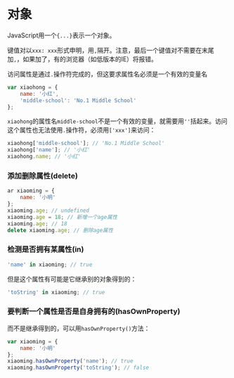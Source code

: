 # 对象

JavaScript用一个`{...}`表示一个对象。

键值对以`xxx: xxx`形式申明，用`,`隔开。注意，最后一个键值对不需要在末尾加`,`，如果加了，有的浏览器（如低版本的IE）将报错。

访问属性是通过`.`操作符完成的，但这要求属性名必须是一个有效的变量名

```js
var xiaohong = {
    name: '小红',
    'middle-school': 'No.1 Middle School'
};
```

`xiaohong`的属性名`middle-school`不是一个有效的变量，就需要用`''`括起来。访问这个属性也无法使用`.`操作符，必须用`['xxx']`来访问：

```js
xiaohong['middle-school']; // 'No.1 Middle School'
xiaohong['name']; // '小红'
xiaohong.name; // '小红'
```

### 添加删除属性(delete)

```js
ar xiaoming = {
    name: '小明'
};
xiaoming.age; // undefined
xiaoming.age = 18; // 新增一个age属性
xiaoming.age; // 18
delete xiaoming.age; // 删除age属性
```

### 检测是否拥有某属性(in)

```js
'name' in xiaoming; // true
```

但是这个属性有可能是它继承别的对象得到的：

```js
'toString' in xiaoming; // true
```

### 要判断一个属性是否是自身拥有的(hasOwnProperty)

而不是继承得到的，可以用`hasOwnProperty()`方法：

```js
var xiaoming = {
    name: '小明'
};
xiaoming.hasOwnProperty('name'); // true
xiaoming.hasOwnProperty('toString'); // false
```

